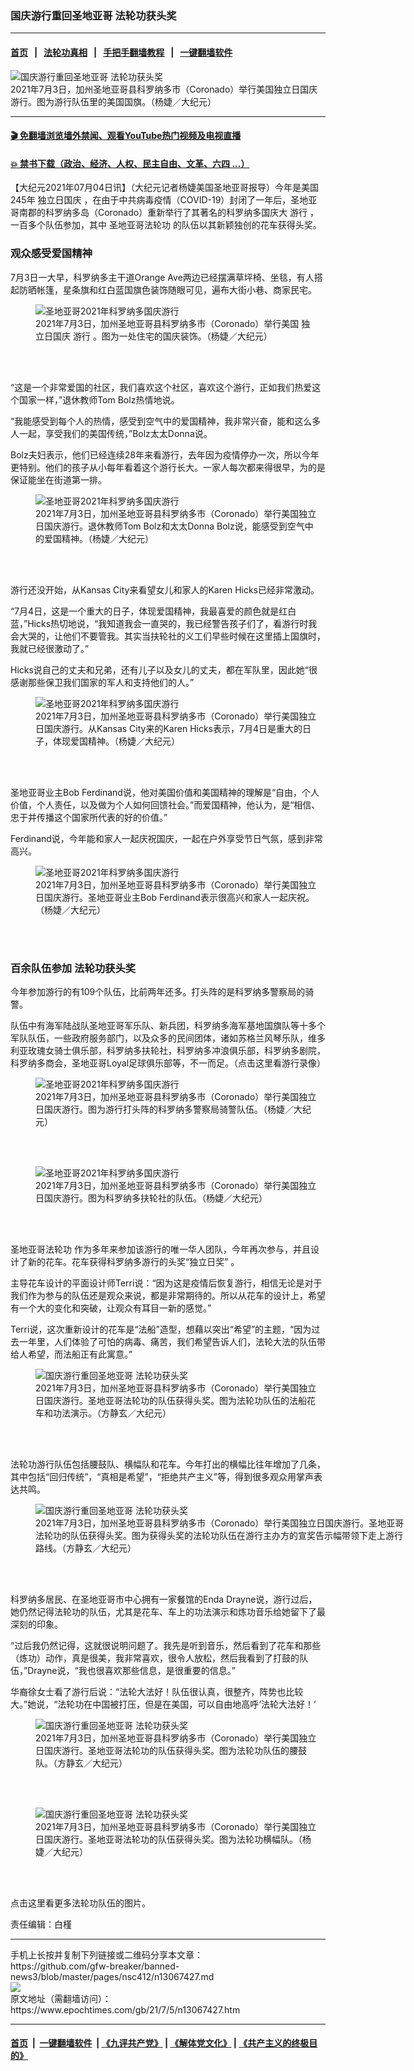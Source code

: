 ### 国庆游行重回圣地亚哥 法轮功获头奖
------------------------

#### [首页](https://github.com/gfw-breaker/banned-news3/blob/master/README.md) &nbsp;&nbsp;|&nbsp;&nbsp; [法轮功真相](https://github.com/begood0513/basic/blob/master/README.md)  &nbsp;&nbsp;|&nbsp;&nbsp; [手把手翻墙教程](https://github.com/gfw-breaker/guides/wiki)  &nbsp;&nbsp;|&nbsp;&nbsp; [一键翻墙软件](https://github.com/gfw-breaker/nogfw/blob/master/README.md)  



<div><img alt="国庆游行重回圣地亚哥 法轮功获头奖" class="attachment-djy_600_400 size-djy_600_400 wp-post-image" src="https://i.epochtimes.com/assets/uploads/2021/07/id13067495-2107042003052371-600x400.jpg"/>
<div class="caption">
 2021年7月3日，加州圣地亚哥县科罗纳多市（Coronado）举行美国独立日国庆游行。图为游行队伍里的美国国旗。（杨婕／大纪元）
</div></div><hr/>

#### [ 🎬  免翻墙浏览墙外禁闻、观看YouTube热门视频及电视直播](https://github.com/gfw-breaker/HelloWorld)

#### [ 💥  禁书下载（政治、经济、人权、民主自由、文革、六四 ...）](https://github.com/gfw-breaker/books/blob/master/README.md)

<div><p>
 【大纪元2021年07月04日讯】（大纪元记者杨婕美国圣地亚哥报导）今年是美国245年
 <ok href="https://www.epochtimes.com/gb/tag/%E7%8B%AC%E7%AB%8B%E6%97%A5%E5%9B%BD%E5%BA%86.html">
  独立日国庆
 </ok>
 ，在由于中共病毒疫情（COVID-19）封闭了一年后，圣地亚哥南郡的科罗纳多岛（Coronado）重新举行了其著名的科罗纳多国庆大
 <ok href="https://www.epochtimes.com/gb/tag/%E6%B8%B8%E8%A1%8C.html">
  游行
 </ok>
 ，一百多个队伍参加，其中
 <ok href="https://www.epochtimes.com/gb/tag/%E5%9C%A3%E5%9C%B0%E4%BA%9A%E5%93%A5%E6%B3%95%E8%BD%AE%E5%8A%9F.html">
  圣地亚哥法轮功
 </ok>
 的队伍以其新颖独创的花车获得头奖。
</p>
<h3>
 观众感受爱国精神
</h3>
<p>
 7月3日一大早，科罗纳多主干道Orange Ave两边已经摆满草坪椅、坐毯，有人搭起防晒帐篷，星条旗和红白蓝国旗色装饰随眼可见，遍布大街小巷、商家民宅。
</p>
<figure aria-describedby="caption-attachment-13067441" class="wp-caption aligncenter" id="attachment_13067441" style="width: 450px">
 <ok href="https://i.epochtimes.com/assets/uploads/2021/07/id13067441-2107042003372371.jpg" target="_blank">
  <img alt="圣地亚哥2021年科罗纳多国庆游行" class="wp-image-13067441" src="https://i.epochtimes.com/assets/uploads/2021/07/id13067441-2107042003372371-600x400.jpg" title="圣地亚哥2021年科罗纳多国庆游行"/>
 </ok>
 <br/><figcaption class="wp-caption-text" id="caption-attachment-13067441">
  2021年7月3日，加州圣地亚哥县科罗纳多市（Coronado）举行美国
  <ok href="https://www.epochtimes.com/gb/tag/%E7%8B%AC%E7%AB%8B%E6%97%A5%E5%9B%BD%E5%BA%86.html">
   独立日国庆
  </ok>
  <ok href="https://www.epochtimes.com/gb/tag/%E6%B8%B8%E8%A1%8C.html">
   游行
  </ok>
  。图为一处住宅的国庆装饰。（杨婕／大纪元）
 </figcaption><br/>
</figure><br/>
<p>
 “这是一个非常爱国的社区，我们喜欢这个社区，喜欢这个游行，正如我们热爱这个国家一样，”退休教师Tom Bolz热情地说。
</p>
<p>
 “我能感受到每个人的热情，感受到空气中的爱国精神，我非常兴奋，能和这么多人一起，享受我们的美国传统，”Bolz太太Donna说。
</p>
<p>
 Bolz夫妇表示，他们已经连续28年来看游行，去年因为疫情停办一次，所以今年更特别。他们的孩子从小每年看着这个游行长大。一家人每次都来得很早，为的是保证能坐在街道第一排。
</p>
<figure aria-describedby="caption-attachment-13067437" class="wp-caption aligncenter" id="attachment_13067437" style="width: 450px">
 <ok href="https://i.epochtimes.com/assets/uploads/2021/07/id13067437-2107042015462371.jpg" target="_blank">
  <img alt="圣地亚哥2021年科罗纳多国庆游行" class="wp-image-13067437" src="https://i.epochtimes.com/assets/uploads/2021/07/id13067437-2107042015462371-600x399.jpg" title="圣地亚哥2021年科罗纳多国庆游行"/>
 </ok>
 <br/><figcaption class="wp-caption-text" id="caption-attachment-13067437">
  2021年7月3日，加州圣地亚哥县科罗纳多市（Coronado）举行美国独立日国庆游行。退休教师Tom Bolz和太太Donna Bolz说，能感受到空气中的爱国精神。（杨婕／大纪元）
 </figcaption><br/>
</figure><br/>
<p>
 游行还没开始，从Kansas City来看望女儿和家人的Karen Hicks已经非常激动。
</p>
<p>
 “7月4日，这是一个重大的日子，体现爱国精神，我最喜爱的颜色就是红白蓝，”Hicks热切地说，“我知道我会一直哭的，我已经警告孩子们了，看游行时我会大哭的，让他们不要管我。其实当扶轮社的义工们早些时候在这里插上国旗时，我就已经很激动了。”
</p>
<p>
 Hicks说自己的丈夫和兄弟，还有儿子以及女儿的丈夫，都在军队里，因此她“很感谢那些保卫我们国家的军人和支持他们的人。”
</p>
<figure aria-describedby="caption-attachment-13067438" class="wp-caption aligncenter" id="attachment_13067438" style="width: 450px">
 <ok href="https://i.epochtimes.com/assets/uploads/2021/07/id13067438-2107042015442371.jpg" target="_blank">
  <img alt="圣地亚哥2021年科罗纳多国庆游行" class="wp-image-13067438" src="https://i.epochtimes.com/assets/uploads/2021/07/id13067438-2107042015442371-600x399.jpg" title="圣地亚哥2021年科罗纳多国庆游行"/>
 </ok>
 <br/><figcaption class="wp-caption-text" id="caption-attachment-13067438">
  2021年7月3日，加州圣地亚哥县科罗纳多市（Coronado）举行美国独立日国庆游行。从Kansas City来的Karen Hicks表示，7月4日是重大的日子，体现爱国精神。（杨婕／大纪元）
 </figcaption><br/>
</figure><br/>
<p>
 圣地亚哥业主Bob Ferdinand说，他对美国价值和美国精神的理解是“自由，个人价值，个人责任，以及做为个人如何回馈社会。”而爱国精神，他认为，是“相信、忠于并传播这个国家所代表的好的价值。”
</p>
<p>
 Ferdinand说，今年能和家人一起庆祝国庆，一起在户外享受节日气氛，感到非常高兴。
</p>
<figure aria-describedby="caption-attachment-13067439" class="wp-caption aligncenter" id="attachment_13067439" style="width: 450px">
 <ok href="https://i.epochtimes.com/assets/uploads/2021/07/id13067439-2107042015492371.jpg" target="_blank">
  <img alt="圣地亚哥2021年科罗纳多国庆游行" class="wp-image-13067439" src="https://i.epochtimes.com/assets/uploads/2021/07/id13067439-2107042015492371-600x401.jpg" title="圣地亚哥2021年科罗纳多国庆游行"/>
 </ok>
 <br/><figcaption class="wp-caption-text" id="caption-attachment-13067439">
  2021年7月3日，加州圣地亚哥县科罗纳多市（Coronado）举行美国独立日国庆游行。圣地亚哥业主Bob Ferdinand表示很高兴和家人一起庆祝。（杨婕／大纪元）
 </figcaption><br/>
</figure><br/>
<h3>
 百余队伍参加 法轮功获头奖
</h3>
<p>
 今年参加游行的有109个队伍，比前两年还多。打头阵的是科罗纳多警察局的骑警。
</p>
<p>
 队伍中有海军陆战队圣地亚哥军乐队、新兵团，科罗纳多海军基地国旗队等十多个军队队伍，一些政府服务部门，以及众多的民间团体，诸如苏格兰风琴乐队，维多利亚玫瑰女骑士俱乐部，科罗纳多扶轮社，科罗纳多冲浪俱乐部，科罗纳多剧院，科罗纳多商会，圣地亚哥Loyal足球俱乐部等，不一而足。（点击这里看游行录像）
</p>
<figure aria-describedby="caption-attachment-13067444" class="wp-caption aligncenter" id="attachment_13067444" style="width: 450px">
 <ok href="https://i.epochtimes.com/assets/uploads/2021/07/id13067444-2107042003162371.jpg" target="_blank">
  <img alt="圣地亚哥2021年科罗纳多国庆游行" class="wp-image-13067444" src="https://i.epochtimes.com/assets/uploads/2021/07/id13067444-2107042003162371-600x400.jpg" title="圣地亚哥2021年科罗纳多国庆游行"/>
 </ok>
 <br/><figcaption class="wp-caption-text" id="caption-attachment-13067444">
  2021年7月3日，加州圣地亚哥县科罗纳多市（Coronado）举行美国独立日国庆游行。图为游行打头阵的科罗纳多警察局骑警队伍。（杨婕／大纪元）
 </figcaption><br/>
</figure><br/>
<figure aria-describedby="caption-attachment-13067446" class="wp-caption aligncenter" id="attachment_13067446" style="width: 450px">
 <ok href="https://i.epochtimes.com/assets/uploads/2021/07/id13067446-2107042003112371.jpg" target="_blank">
  <img alt="圣地亚哥2021年科罗纳多国庆游行" class="wp-image-13067446" src="https://i.epochtimes.com/assets/uploads/2021/07/id13067446-2107042003112371-600x400.jpg" title="圣地亚哥2021年科罗纳多国庆游行"/>
 </ok>
 <br/><figcaption class="wp-caption-text" id="caption-attachment-13067446">
  2021年7月3日，加州圣地亚哥县科罗纳多市（Coronado）举行美国独立日国庆游行。图为科罗纳多扶轮社的队伍。（杨婕／大纪元）
 </figcaption><br/>
</figure><br/>
<p>
 <ok href="https://www.epochtimes.com/gb/tag/%E5%9C%A3%E5%9C%B0%E4%BA%9A%E5%93%A5%E6%B3%95%E8%BD%AE%E5%8A%9F.html">
  圣地亚哥法轮功
 </ok>
 作为多年来参加该游行的唯一华人团队，今年再次参与，并且设计了新的花车。花车获得科罗纳多游行的头奖“独立日奖” 。
</p>
<p>
 主导花车设计的平面设计师Terri说：“因为这是疫情后恢复游行，相信无论是对于我们作为参与的队伍还是观众来说，都是非常期待的。所以从花车的设计上，希望有一个大的变化和突破，让观众有耳目一新的感觉。”
</p>
<p>
 Terri说，这次重新设计的花车是“法船”造型，想藉以突出“希望”的主题，“因为过去一年里，人们体验了可怕的病毒、痛苦，我们希望告诉人们，法轮大法的队伍带给人希望，而法船正有此寓意。”
</p>
<figure aria-describedby="caption-attachment-13067449" class="wp-caption aligncenter" id="attachment_13067449" style="width: 450px">
 <ok href="https://i.epochtimes.com/assets/uploads/2021/07/id13067449-2107041924162371.jpg" target="_blank">
  <img alt="国庆游行重回圣地亚哥 法轮功获头奖" class="wp-image-13067449" src="https://i.epochtimes.com/assets/uploads/2021/07/id13067449-2107041924162371-600x400.jpg" title="国庆游行重回圣地亚哥 法轮功获头奖"/>
 </ok>
 <br/><figcaption class="wp-caption-text" id="caption-attachment-13067449">
  2021年7月3日，加州圣地亚哥县科罗纳多市（Coronado）举行美国独立日国庆游行。圣地亚哥法轮功的队伍获得头奖。图为法轮功队伍的法船花车和功法演示。（方静玄／大纪元）
 </figcaption><br/>
</figure><br/>
<p>
 法轮功游行队伍包括腰鼓队、横幅队和花车。今年打出的横幅比往年增加了几条，其中包括“回归传统”，“真相是希望”，“拒绝共产主义”等，得到很多观众用掌声表达共鸣。
</p>
<figure aria-describedby="caption-attachment-13067451" class="wp-caption aligncenter" id="attachment_13067451" style="width: 600px">
 <ok href="https://i.epochtimes.com/assets/uploads/2021/07/id13067451-2107041923202371.jpg" target="_blank">
  <img alt="国庆游行重回圣地亚哥 法轮功获头奖" class="wp-image-13067451" src="https://i.epochtimes.com/assets/uploads/2021/07/id13067451-2107041923202371-600x400.jpg" title="国庆游行重回圣地亚哥 法轮功获头奖"/>
 </ok>
 <br/><figcaption class="wp-caption-text" id="caption-attachment-13067451">
  2021年7月3日，加州圣地亚哥县科罗纳多市（Coronado）举行美国独立日国庆游行。圣地亚哥法轮功的队伍获得头奖。图为获得头奖的法轮功队伍在游行主办方的宣奖告示幅带领下走上游行路线。（方静玄／大纪元）
 </figcaption><br/>
</figure><br/>
<p>
 科罗纳多居民、在圣地亚哥市中心拥有一家餐馆的Enda Drayne说，游行过后，她仍然记得法轮功的队伍，尤其是花车、车上的功法演示和炼功音乐给她留下了最深刻的印象。
</p>
<p>
 “过后我仍然记得，这就很说明问题了。我先是听到音乐，然后看到了花车和那些（炼功）动作，真是很美，我非常喜欢，很令人放松，然后我看到了打鼓的队伍，”Drayne说，“我也很喜欢那些信息，是很重要的信息。”
</p>
<p>
 华裔徐女士看了游行后说：“法轮大法好！队伍很认真，很整齐，阵势也比较大。”她说，“法轮功在中国被打压，但是在美国，可以自由地高呼‘法轮大法好！’
</p>
<figure aria-describedby="caption-attachment-13067466" class="wp-caption aligncenter" id="attachment_13067466" style="width: 450px">
 <ok href="https://i.epochtimes.com/assets/uploads/2021/07/id13067466-2107041923292371.jpg" target="_blank">
  <img alt="国庆游行重回圣地亚哥 法轮功获头奖" class="wp-image-13067466" src="https://i.epochtimes.com/assets/uploads/2021/07/id13067466-2107041923292371-600x400.jpg" title="国庆游行重回圣地亚哥 法轮功获头奖"/>
 </ok>
 <br/><figcaption class="wp-caption-text" id="caption-attachment-13067466">
  2021年7月3日，加州圣地亚哥县科罗纳多市（Coronado）举行美国独立日国庆游行。圣地亚哥法轮功的队伍获得头奖。图为法轮功队伍的腰鼓队。（方静玄／大纪元）
 </figcaption><br/>
</figure><br/>
<figure aria-describedby="caption-attachment-13067478" class="wp-caption aligncenter" id="attachment_13067478" style="width: 450px">
 <ok href="https://i.epochtimes.com/assets/uploads/2021/07/id13067478-2107041921172371.jpg" target="_blank">
  <img alt="国庆游行重回圣地亚哥 法轮功获头奖" class="wp-image-13067478" src="https://i.epochtimes.com/assets/uploads/2021/07/id13067478-2107041921172371-600x400.jpg" title="国庆游行重回圣地亚哥 法轮功获头奖"/>
 </ok>
 <br/><figcaption class="wp-caption-text" id="caption-attachment-13067478">
  2021年7月3日，加州圣地亚哥县科罗纳多市（Coronado）举行美国独立日国庆游行。圣地亚哥法轮功的队伍获得头奖。图为法轮功横幅队。（杨婕／大纪元）
 </figcaption><br/>
</figure><br/>
<p>
 点击这里看更多法轮功队伍的图片。
</p>
<p>
 责任编辑：白槿
</p>
</div>
<hr/>
手机上长按并复制下列链接或二维码分享本文章：<br/>
https://github.com/gfw-breaker/banned-news3/blob/master/pages/nsc412/n13067427.md <br/>
<a href='https://github.com/gfw-breaker/banned-news3/blob/master/pages/nsc412/n13067427.md'><img src='https://github.com/gfw-breaker/banned-news3/blob/master/pages/nsc412/n13067427.md.png'/></a> <br/>
原文地址（需翻墙访问）：https://www.epochtimes.com/gb/21/7/5/n13067427.htm


------------------------
#### [首页](https://github.com/gfw-breaker/banned-news3/blob/master/README.md) &nbsp;|&nbsp; [一键翻墙软件](https://github.com/gfw-breaker/nogfw/blob/master/README.md) &nbsp;| [《九评共产党》](https://github.com/gfw-breaker/9ping.md/blob/master/README.md#九评之一评共产党是什么) | [《解体党文化》](https://github.com/gfw-breaker/jtdwh.md/blob/master/README.md) | [《共产主义的终极目的》](https://github.com/gfw-breaker/gczydzjmd.md/blob/master/README.md)


<img src='http://gfw-breaker.win/banned-news3/pages/nsc412/n13067427.md' width='0px' height='0px'/>